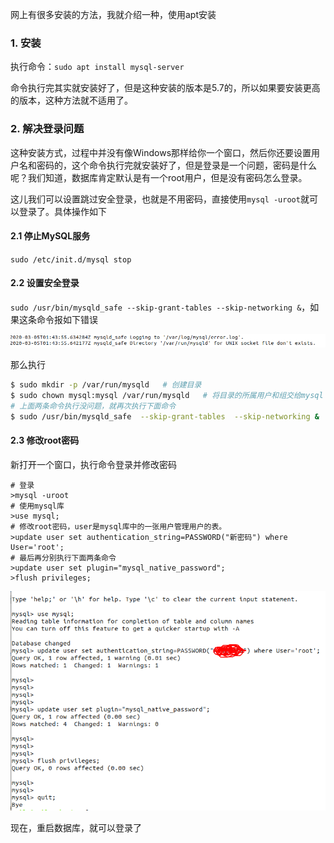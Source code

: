 网上有很多安装的方法，我就介绍一种，使用apt安装

### 1. 安装

执行命令：`sudo apt install mysql-server`

命令执行完其实就安装好了，但是这种安装的版本是5.7的，所以如果要安装更高的版本，这种方法就不适用了。

### 2. 解决登录问题

这种安装方式，过程中并没有像Windows那样给你一个窗口，然后你还要设置用户名和密码的，这个命令执行完就安装好了，但是登录是一个问题，密码是什么呢？我们知道，数据库肯定默认是有一个root用户，但是没有密码怎么登录。

这儿我们可以设置跳过安全登录，也就是不用密码，直接使用`mysql -uroot`就可以登录了。具体操作如下

#### 2.1 停止MySQL服务

`sudo /etc/init.d/mysql stop`

#### 2.2 设置安全登录

`sudo /usr/bin/mysqld_safe --skip-grant-tables --skip-networking &`，如果这条命令报如下错误

![image-20200305100251239](./img/mysql_safe_login.png)

那么执行

```sh
$ sudo mkdir -p /var/run/mysqld   # 创建目录
$ sudo chown mysql:mysql /var/run/mysqld   # 将目录的所属用户和组交给mysql
# 上面两条命令执行没问题，就再次执行下面命令
$ sudo /usr/bin/mysqld_safe  --skip-grant-tables  --skip-networking &
```

#### 2.3 修改root密码

新打开一个窗口，执行命令登录并修改密码

```mysql
# 登录
>mysql -uroot 
# 使用mysql库
>use mysql;
# 修改root密码，user是mysql库中的一张用户管理用户的表。
>update user set authentication_string=PASSWORD("新密码") where User='root';
# 最后再分别执行下面两条命令
>update user set plugin="mysql_native_password";
>flush privileges;
```

![image-20200305095152413](./img/update_mysql_pwd.png)

现在，重启数据库，就可以登录了

